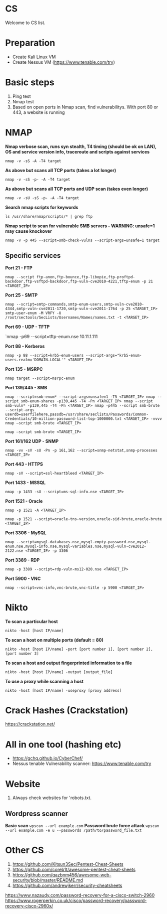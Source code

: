 # CS
Welcome to CS list.

# Preparation
- Create Kali Linux VM
- Create Nessus VM (https://www.tenable.com/try)

# Basic steps

 1. Ping test
 2. Nmap test
 3. Based on open ports in Nmap scan, find vulnerabilitys. With port 80 or 443, a website is running

# NMAP
**Nmap verbose scan, runs syn stealth, T4 timing (should be ok on LAN), OS and service version info, traceroute and scripts against services**

`nmap -v -sS -A -T4 target`

**As above but scans all TCP ports (takes a lot longer)**

`nmap -v -sS -p- -A -T4 target`

**As above but scans all TCP ports and UDP scan (takes even longer)**

`nmap -v -sU -sS -p- -A -T4 target`

**Search nmap scripts for keywords**

`ls /usr/share/nmap/scripts/* | grep ftp`

**Nmap script to scan for vulnerable SMB servers - WARNING: unsafe=1 may cause knockover**

`nmap -v -p 445 --script=smb-check-vulns --script-args=unsafe=1 target`


## Specific services
**Port 21 - FTP**

`nmap --script ftp-anon,ftp-bounce,ftp-libopie,ftp-proftpd-backdoor,ftp-vsftpd-backdoor,ftp-vuln-cve2010-4221,tftp-enum -p 21 <TARGET_IP>`

**Port 25 - SMTP**

`nmap --script=smtp-commands,smtp-enum-users,smtp-vuln-cve2010-4344,smtp-vuln-cve2011-1720,smtp-vuln-cve2011-1764 -p 25 <TARGET_IP>`
`smtp-user-enum -M VRFY -U /root/sectools/SecLists/Usernames/Names/names.txt -t <TARGET_IP>`

**Port 69 - UDP - TFTP**

`nmap -p69 --script=tftp-enum.nse 10.11.1.111

**Port 88 - Kerberos**

`nmap -p 88 --script=krb5-enum-users --script-args="krb5-enum-users.realm='DOMAIN.LOCAL'" <TARGET_IP>`

**Port 135 - MSRPC**

`nmap target --script=msrpc-enum`

**Port 139/445 - SMB**

`nmap --script=smb-enum* --script-args=unsafe=1 -T5 <TARGET_IP>
nmap --script smb-enum-shares -p139,445 -T4 -Pn <TARGET_IP>
nmap --script smb-vuln* -p139,445 -T4 -Pn <TARGET_IP>
nmap -p445 --script smb-brute --script-args userdb=userfilehere,passdb=/usr/share/seclists/Passwords/Common-Credentials/10-million-password-list-top-1000000.txt <TARGET_IP> -vvvv
nmap –script smb-brute <TARGET_IP>`

`nmap –script smb-brute <TARGET_IP>`

**Port 161/162 UDP - SNMP**

`nmap -vv -sV -sU -Pn -p 161,162 --script=snmp-netstat,snmp-processes <TARGET_IP>`

**Port 443 - HTTPS**

`nmap -sV --script=ssl-heartbleed <TARGET_IP>`

**Port 1433 - MSSQL**

`nmap -p 1433 -sU --script=ms-sql-info.nse <TARGET_IP>`

**Port 1521 - Oracle**

`nmap -p 1521 -A <TARGET_IP>`

`nmap -p 1521 --script=oracle-tns-version,oracle-sid-brute,oracle-brute <TARGET_IP>`

**Port 3306 - MySQL**

`nmap --script=mysql-databases.nse,mysql-empty-password.nse,mysql-enum.nse,mysql-info.nse,mysql-variables.nse,mysql-vuln-cve2012-2122.nse <TARGET_IP> -p 3306`

 **Port 3389 - RDP**

`nmap -p 3389 --script=rdp-vuln-ms12-020.nse <TARGET_IP>`

 **Port 5900 - VNC**

`nmap --script=vnc-info,vnc-brute,vnc-title -p 5900 <TARGET_IP>`

# Nikto
 **To scan a particular host**
 
`nikto -host [host IP/name]`

 **To scan a host on multiple ports (default = 80)**
 
`nikto -host [host IP/name] -port [port number 1], [port number 2], [port number 3]`

 **To scan a host and output fingerprinted information to a file**
 
`nikto -host [host IP/name] -output [output_file]`

**To use a proxy while scanning a host**

`nikto -host [host IP/name] -useproxy [proxy address]`

# Crack Hashes (Crackstation)
https://crackstation.net/

# All in one tool (hashing etc)
- https://gchq.github.io/CyberChef/
- Nessus tenable Vulnerability scanner: https://www.tenable.com/try

# Website

 1. Always check websites for 'robots.txt. 
## Wordpress scanner
**Basic scan**
`wpscan --url example.com`
**Password brute force attack**
`wpscan --url example.com -e u --passwords /path/to/password_file.txt`
 
# Other CS
 1. https://github.com/Kitsun3Sec/Pentest-Cheat-Sheets
 2. https://github.com/coreb1t/awesome-pentest-cheat-sheets
 3. https://github.com/qazbnm456/awesome-web-security/blob/master/README.md
 4. https://github.com/andrewjkerr/security-cheatsheets

https://www.nazaudy.com/password-recovery-for-a-cisco-switch-2960
https://www.rogerperkin.co.uk/cisco/password-recovery/password-recovery-cisco-2960x/
